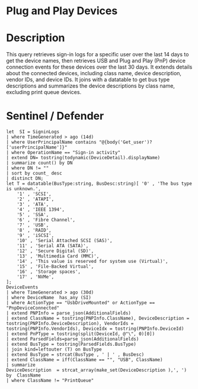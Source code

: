 # Plug and Play Devices

# Description
This query retrieves sign-in logs for a specific user over the last 14 days to get the device names, then retrieves USB and Plug and Play (PnP) device connection events for these devices over the last 30 days. It extends details about the connected devices, including class name, device description, vendor IDs, and device IDs. It joins with a datatable to get bus type descriptions and summarizes the device descriptions by class name, excluding print queue devices.

# Sentinel / Defender
```kql
let  SI = SigninLogs
| where TimeGenerated > ago (14d)
| where UserPrincipalName contains "@{body('Get_user')?['userPrincipalName']}"
| where OperationName == "Sign-in activity"
| extend DN= tostring(todynamic(DeviceDetail).displayName)
| summarize count() by DN
| where DN != ""
| sort by count_ desc
| distinct DN;
let T = datatable(BusType:string, BusDesc:string)[ '0' , 'The bus type is unknown.',
    '1' , 'SCSI',
    '2' , 'ATAPI',
    '3' , 'ATA',
    '4' , 'IEEE 1394',
    '5' , 'SSA',
    '6' , 'Fibre Channel',
    '7' , 'USB',
    '8' , 'RAID',
    '9' , 'iSCSI',
    '10' , 'Serial Attached SCSI (SAS)',
    '11' , 'Serial ATA (SATA)',
    '12' , 'Secure Digital (SD)',
    '13' , 'Multimedia Card (MMC)',
    '14' , 'This value is reserved for system use (Virtual)',
    '15' , 'File-Backed Virtual',
    '16' , 'Storage spaces',
    '17' , 'NVMe',
];
DeviceEvents
| where TimeGenerated > ago (30d)
| where DeviceName  has_any (SI)
| where ActionType == "UsbDriveMounted" or ActionType == "PnpDeviceConnected"
| extend PNPInfo = parse_json(AdditionalFields)
| extend ClassName = tostring(PNPInfo.ClassName), DeviceDescription = tostring(PNPInfo.DeviceDescription), VendorIds = tostring(PNPInfo.VendorIds), DeviceIdx = tostring(PNPInfo.DeviceId)
| extend PnPType = tostring(split(DeviceId, @"\", 0)[0])
| extend ParsedFields=parse_json(AdditionalFields)
| extend BusType = tostring(ParsedFields.BusType)
| join kind=leftouter (T) on BusType
| extend BusType = strcat(BusType , ' | ' , BusDesc)
| extend ClassName = iff(ClassName == "", "USB", ClassName)
| summarize 
DeviceDescription  = strcat_array(make_set(DeviceDescription ),', ')
by  ClassName
| where ClassName != "PrintQueue"
```
